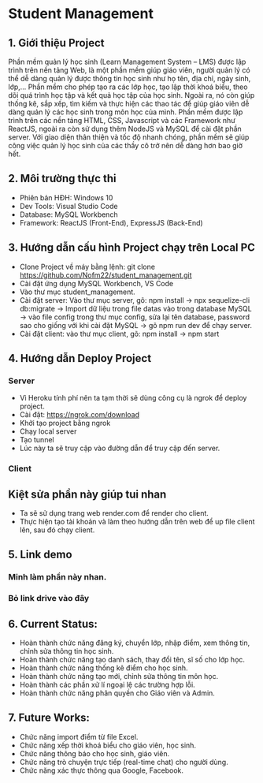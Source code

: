# Student Management
## 1. Giới thiệu Project
Phần mềm quản lý học sinh (Learn Management System – LMS) được lập trình trên nền tảng Web, là một phần mềm giúp giáo viên, người quản lý có thể dễ dàng quản lý được thông tin học sinh như họ tên, địa chỉ, ngày sinh, lớp,… Phần mềm cho phép tạo ra các lớp học, tạo lập thời khoá biểu, theo dõi quá trình học tập và kết quả học tập của học sinh. Ngoài ra, nó còn giúp thống kê, sắp xếp, tìm kiếm và thực hiện các thao tác để giúp giáo viên dễ dàng quản lý các học sinh trong môn học của mình. Phần mềm được lập trình trên các nền tảng HTML, CSS, Javascript và các Framework như ReactJS, ngoài ra còn sử dụng thêm NodeJS và MySQL để cài đặt phần server. Với giao diện thân thiện và tốc độ nhanh chóng, phần mềm sẽ giúp công việc quản lý học sinh của các thầy cô trở nên dễ dàng hơn bao giờ hết.
## 2. Môi trường thực thi
- Phiên bản HĐH: Windows 10
- Dev Tools: Visual Studio Code
- Database: MySQL Workbench
- Framework: ReactJS (Front-End), ExpressJS (Back-End)
## 3. Hướng dẫn cấu hình Project chạy trên Local PC
- Clone Project về máy bằng lệnh: git clone https://github.com/Nofm22/student_management.git
- Cài đặt ứng dụng MySQL Workbench, VS Code
- Vào thư mục student_management.
- Cài đặt server: Vào thư mục server, gõ: npm install -> npx sequelize-cli db:migrate -> Import dữ liệu trong file datas vào trong database MySQL -> vào file config trong thư mục config, sửa lại tên database, password sao cho giống với khi cài đặt MySQL -> gõ npm run dev để chạy server.
- Cài đặt client: vào thư mục client, gõ: npm install -> npm start
## 4. Hướng dẫn Deploy Project
### Server
- Vì Heroku tính phí nên ta tạm thời sẽ dùng công cụ là ngrok để deploy project.
- Cài đặt: https://ngrok.com/download
- Khởi tạo project bằng ngrok
- Chạy local server
- Tạo tunnel
- Lúc này ta sẽ truy cập vào đường dẫn để truy cập đến server.
### Client
## Kiệt sửa phần này giúp tui nhan
- Ta sẽ sử dụng trang web render.com để render cho client.
- Thực hiện tạo tài khoản và làm theo hướng dẫn trên web để up file client lên, sau đó chạy client.
## 5. Link demo
### Minh làm phần này nhan.
### Bỏ link drive vào đây
## 6. Current Status:
- Hoàn thành chức năng đăng ký, chuyển lớp, nhập điểm, xem thông tin, chỉnh sửa thông tin học sinh.
- Hoàn thành chức năng tạo danh sách, thay đổi tên, sĩ số cho lớp học.
- Hoàn thành chức năng thống kê điểm cho học sinh.
- Hoàn thành chức năng tạo mới, chỉnh sửa thông tin môn học.
- Hoàn thành các phần xử lí ngoại lệ các trường hợp lỗi.
- Hoàn thành chức năng phân quyền cho Giáo viên và Admin.
## 7. Future Works:
- Chức năng import điểm từ file Excel.
- Chức năng xếp thời khoá biểu cho giáo viên, học sinh.
- Chức năng thông báo cho học sinh, giáo viên.
- Chức năng trò chuyện trực tiếp (real-time chat) cho người dùng.
- Chức năng xác thực thông qua Google, Facebook.